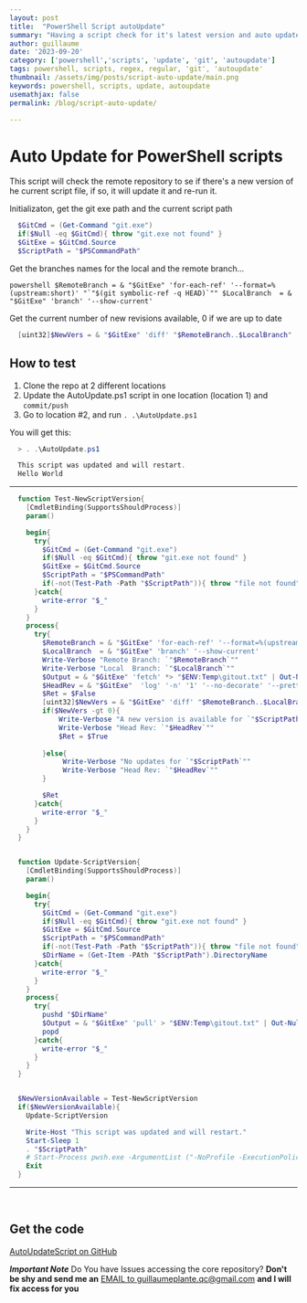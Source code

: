 ```yaml
---
layout: post
title:  "PowerShell Script autoUpdate"
summary: "Having a script check for it's latest version and auto update and relauch if available"
author: guillaume
date: '2023-09-20'
category: ['powershell','scripts', 'update', 'git', 'autoupdate']
tags: powershell, scripts, regex, regular, 'git', 'autoupdate'
thumbnail: /assets/img/posts/script-auto-update/main.png
keywords: powershell, scripts, update, autoupdate
usemathjax: false
permalink: /blog/script-auto-update/

---
```



# Auto Update for PowerShell scripts

This script will check the remote repository to se if there's a new version of he current script file, if so, it will update it and re-run it.

Initializaton, get the git exe path and the current script path

```powershell
  $GitCmd = (Get-Command "git.exe")
  if($Null -eq $GitCmd){ throw "git.exe not found" }
  $GitExe = $GitCmd.Source
  $ScriptPath = "$PSCommandPath"
```

Get the branches names for the local and the remote branch...


``powershell
  $RemoteBranch = & "$GitExe" 'for-each-ref' '--format=%(upstream:short)' "`"$(git symbolic-ref -q HEAD)`""
  $LocalBranch  = & "$GitExe" 'branch' '--show-current'
``


Get the current number of new revisions available, 0 if we are up to date

```powershell
  [uint32]$NewVers = & "$GitExe" 'diff' "$RemoteBranch..$LocalBranch"  "$ScriptPath" | Measure-Object -Line | Select -ExpandProperty Lines
```

## How to test

1. Clone the repo at 2 different locations
2. Update the AutoUpdate.ps1 script in one location (location 1) and ```commit/push```
3. Go to location #2, and run ```. .\AutoUpdate.ps1```

You will get this:

```powershell
  > . .\AutoUpdate.ps1

  This script was updated and will restart.
  Hello World
```


-------------------


```powershell
  function Test-NewScriptVersion{
    [CmdletBinding(SupportsShouldProcess)]
    param() 

    begin{
      try{
        $GitCmd = (Get-Command "git.exe")
        if($Null -eq $GitCmd){ throw "git.exe not found" }
        $GitExe = $GitCmd.Source
        $ScriptPath = "$PSCommandPath"
        if(-not(Test-Path -Path "$ScriptPath")){ throw "file not found" }
      }catch{
        write-error "$_"
      }
    }
    process{
      try{
        $RemoteBranch = & "$GitExe" 'for-each-ref' '--format=%(upstream:short)' "`"$(git symbolic-ref -q HEAD)`""
        $LocalBranch  = & "$GitExe" 'branch' '--show-current'
        Write-Verbose "Remote Branch: `"$RemoteBranch`""
        Write-Verbose "Local  Branch: `"$LocalBranch`""
        $Output = & "$GitExe" 'fetch' *> "$ENV:Temp\gitout.txt" | Out-Null
        $HeadRev = & "$GitExe"  'log' '-n' '1' '--no-decorate' '--pretty=format:%H'  "$ScriptPath"
        $Ret = $False
        [uint32]$NewVers = & "$GitExe" 'diff' "$RemoteBranch..$LocalBranch"  "$ScriptPath" | Measure-Object -Line | Select -ExpandProperty Lines
        if($NewVers -gt 0){
            Write-Verbose "A new version is available for `"$ScriptPath`"" 
            Write-Verbose "Head Rev: `"$HeadRev`""
            $Ret = $True
            
        }else{
             Write-Verbose "No updates for `"$ScriptPath`"" 
             Write-Verbose "Head Rev: `"$HeadRev`"" 
        }

        $Ret
      }catch{
        write-error "$_"
      }
    }
  }


  function Update-ScriptVersion{
    [CmdletBinding(SupportsShouldProcess)]
    param() 

    begin{
      try{
        $GitCmd = (Get-Command "git.exe")
        if($Null -eq $GitCmd){ throw "git.exe not found" }
        $GitExe = $GitCmd.Source
        $ScriptPath = "$PSCommandPath"
        if(-not(Test-Path -Path "$ScriptPath")){ throw "file not found" }
        $DirName = (Get-Item -PAth "$ScriptPath").DirectoryName
      }catch{
        write-error "$_"
      }
    }
    process{
      try{
        pushd "$DirName"
        $Output = & "$GitExe" 'pull' > "$ENV:Temp\gitout.txt" | Out-Null
        popd
      }catch{
        write-error "$_"
      }
    }
  }


  $NewVersionAvailable = Test-NewScriptVersion
  if($NewVersionAvailable){
    Update-ScriptVersion

    Write-Host "This script was updated and will restart."
    Start-Sleep 1
    . "$ScriptPath"
    # Start-Process pwsh.exe -ArgumentList ("-NoProfile -ExecutionPolicy Bypass -File `"{0}`"" -f $PSCommandPath)
    Exit
  }

```


-------------------


<br>


## Get the code 

[AutoUpdateScript on GitHub](https://github.com/arsscriptum/PowerShell.Public.Sandbox/tree/master/AutoUpdateScript)


***Important Note*** Do You have Issues accessing the core repository? **Don't be shy and send me an** [EMAIL to guillaumeplante.qc@gmail.com](mailto:guillaumeplante.qc@gmail.com) **and I will fix access for you**